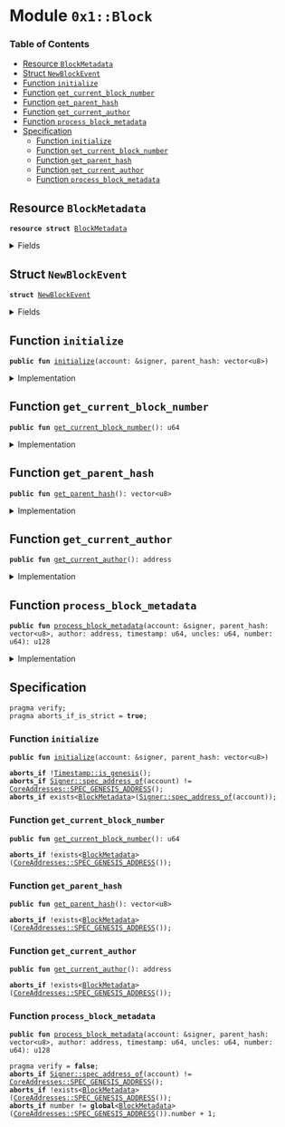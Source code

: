 
<a name="0x1_Block"></a>

# Module `0x1::Block`

### Table of Contents

-  [Resource `BlockMetadata`](#0x1_Block_BlockMetadata)
-  [Struct `NewBlockEvent`](#0x1_Block_NewBlockEvent)
-  [Function `initialize`](#0x1_Block_initialize)
-  [Function `get_current_block_number`](#0x1_Block_get_current_block_number)
-  [Function `get_parent_hash`](#0x1_Block_get_parent_hash)
-  [Function `get_current_author`](#0x1_Block_get_current_author)
-  [Function `process_block_metadata`](#0x1_Block_process_block_metadata)
-  [Specification](#0x1_Block_Specification)
    -  [Function `initialize`](#0x1_Block_Specification_initialize)
    -  [Function `get_current_block_number`](#0x1_Block_Specification_get_current_block_number)
    -  [Function `get_parent_hash`](#0x1_Block_Specification_get_parent_hash)
    -  [Function `get_current_author`](#0x1_Block_Specification_get_current_author)
    -  [Function `process_block_metadata`](#0x1_Block_Specification_process_block_metadata)



<a name="0x1_Block_BlockMetadata"></a>

## Resource `BlockMetadata`



<pre><code><b>resource</b> <b>struct</b> <a href="#0x1_Block_BlockMetadata">BlockMetadata</a>
</code></pre>



<details>
<summary>Fields</summary>


<dl>
<dt>

<code>number: u64</code>
</dt>
<dd>

</dd>
<dt>

<code>parent_hash: vector&lt;u8&gt;</code>
</dt>
<dd>

</dd>
<dt>

<code>author: address</code>
</dt>
<dd>

</dd>
<dt>

<code>new_block_events: <a href="Event.md#0x1_Event_EventHandle">Event::EventHandle</a>&lt;<a href="#0x1_Block_NewBlockEvent">Block::NewBlockEvent</a>&gt;</code>
</dt>
<dd>

</dd>
</dl>


</details>

<a name="0x1_Block_NewBlockEvent"></a>

## Struct `NewBlockEvent`



<pre><code><b>struct</b> <a href="#0x1_Block_NewBlockEvent">NewBlockEvent</a>
</code></pre>



<details>
<summary>Fields</summary>


<dl>
<dt>

<code>number: u64</code>
</dt>
<dd>

</dd>
<dt>

<code>author: address</code>
</dt>
<dd>

</dd>
<dt>

<code>timestamp: u64</code>
</dt>
<dd>

</dd>
</dl>


</details>

<a name="0x1_Block_initialize"></a>

## Function `initialize`



<pre><code><b>public</b> <b>fun</b> <a href="#0x1_Block_initialize">initialize</a>(account: &signer, parent_hash: vector&lt;u8&gt;)
</code></pre>



<details>
<summary>Implementation</summary>


<pre><code><b>public</b> <b>fun</b> <a href="#0x1_Block_initialize">initialize</a>(account: &signer, parent_hash: vector&lt;u8&gt;) {
  <b>assert</b>(<a href="Timestamp.md#0x1_Timestamp_is_genesis">Timestamp::is_genesis</a>(), <a href="ErrorCode.md#0x1_ErrorCode_ENOT_GENESIS">ErrorCode::ENOT_GENESIS</a>());
  <b>assert</b>(<a href="Signer.md#0x1_Signer_address_of">Signer::address_of</a>(account) == <a href="CoreAddresses.md#0x1_CoreAddresses_GENESIS_ADDRESS">CoreAddresses::GENESIS_ADDRESS</a>(), <a href="ErrorCode.md#0x1_ErrorCode_ENOT_GENESIS_ACCOUNT">ErrorCode::ENOT_GENESIS_ACCOUNT</a>());

  move_to&lt;<a href="#0x1_Block_BlockMetadata">BlockMetadata</a>&gt;(
      account,
  <a href="#0x1_Block_BlockMetadata">BlockMetadata</a> {
    number: 0,
    parent_hash: parent_hash,
    author: <a href="CoreAddresses.md#0x1_CoreAddresses_GENESIS_ADDRESS">CoreAddresses::GENESIS_ADDRESS</a>(),
    new_block_events: <a href="Event.md#0x1_Event_new_event_handle">Event::new_event_handle</a>&lt;<a href="#0x1_Block_NewBlockEvent">Self::NewBlockEvent</a>&gt;(account),
  });
}
</code></pre>



</details>

<a name="0x1_Block_get_current_block_number"></a>

## Function `get_current_block_number`



<pre><code><b>public</b> <b>fun</b> <a href="#0x1_Block_get_current_block_number">get_current_block_number</a>(): u64
</code></pre>



<details>
<summary>Implementation</summary>


<pre><code><b>public</b> <b>fun</b> <a href="#0x1_Block_get_current_block_number">get_current_block_number</a>(): u64 <b>acquires</b> <a href="#0x1_Block_BlockMetadata">BlockMetadata</a> {
  borrow_global&lt;<a href="#0x1_Block_BlockMetadata">BlockMetadata</a>&gt;(<a href="CoreAddresses.md#0x1_CoreAddresses_GENESIS_ADDRESS">CoreAddresses::GENESIS_ADDRESS</a>()).number
}
</code></pre>



</details>

<a name="0x1_Block_get_parent_hash"></a>

## Function `get_parent_hash`



<pre><code><b>public</b> <b>fun</b> <a href="#0x1_Block_get_parent_hash">get_parent_hash</a>(): vector&lt;u8&gt;
</code></pre>



<details>
<summary>Implementation</summary>


<pre><code><b>public</b> <b>fun</b> <a href="#0x1_Block_get_parent_hash">get_parent_hash</a>(): vector&lt;u8&gt; <b>acquires</b> <a href="#0x1_Block_BlockMetadata">BlockMetadata</a> {
  *&borrow_global&lt;<a href="#0x1_Block_BlockMetadata">BlockMetadata</a>&gt;(<a href="CoreAddresses.md#0x1_CoreAddresses_GENESIS_ADDRESS">CoreAddresses::GENESIS_ADDRESS</a>()).parent_hash
}
</code></pre>



</details>

<a name="0x1_Block_get_current_author"></a>

## Function `get_current_author`



<pre><code><b>public</b> <b>fun</b> <a href="#0x1_Block_get_current_author">get_current_author</a>(): address
</code></pre>



<details>
<summary>Implementation</summary>


<pre><code><b>public</b> <b>fun</b> <a href="#0x1_Block_get_current_author">get_current_author</a>(): address <b>acquires</b> <a href="#0x1_Block_BlockMetadata">BlockMetadata</a> {
  borrow_global&lt;<a href="#0x1_Block_BlockMetadata">BlockMetadata</a>&gt;(<a href="CoreAddresses.md#0x1_CoreAddresses_GENESIS_ADDRESS">CoreAddresses::GENESIS_ADDRESS</a>()).author
}
</code></pre>



</details>

<a name="0x1_Block_process_block_metadata"></a>

## Function `process_block_metadata`



<pre><code><b>public</b> <b>fun</b> <a href="#0x1_Block_process_block_metadata">process_block_metadata</a>(account: &signer, parent_hash: vector&lt;u8&gt;, author: address, timestamp: u64, uncles: u64, number: u64): u128
</code></pre>



<details>
<summary>Implementation</summary>


<pre><code><b>public</b> <b>fun</b> <a href="#0x1_Block_process_block_metadata">process_block_metadata</a>(account: &signer, parent_hash: vector&lt;u8&gt;,author: address, timestamp: u64, uncles:u64, number:u64): u128 <b>acquires</b> <a href="#0x1_Block_BlockMetadata">BlockMetadata</a>{
    <b>assert</b>(<a href="Signer.md#0x1_Signer_address_of">Signer::address_of</a>(account) == <a href="CoreAddresses.md#0x1_CoreAddresses_GENESIS_ADDRESS">CoreAddresses::GENESIS_ADDRESS</a>(), <a href="ErrorCode.md#0x1_ErrorCode_ENOT_GENESIS_ACCOUNT">ErrorCode::ENOT_GENESIS_ACCOUNT</a>());

    <b>let</b> block_metadata_ref = borrow_global_mut&lt;<a href="#0x1_Block_BlockMetadata">BlockMetadata</a>&gt;(<a href="CoreAddresses.md#0x1_CoreAddresses_GENESIS_ADDRESS">CoreAddresses::GENESIS_ADDRESS</a>());
    <b>assert</b>(number == (block_metadata_ref.number + 1), <a href="ErrorCode.md#0x1_ErrorCode_EBLOCK_NUMBER_MISMATCH">ErrorCode::EBLOCK_NUMBER_MISMATCH</a>());
    block_metadata_ref.number = number;
    block_metadata_ref.author= author;
    block_metadata_ref.parent_hash = parent_hash;

    <b>let</b> reward = <a href="Consensus.md#0x1_Consensus_adjust_epoch">Consensus::adjust_epoch</a>(account, number, timestamp, uncles);

    <a href="Event.md#0x1_Event_emit_event">Event::emit_event</a>&lt;<a href="#0x1_Block_NewBlockEvent">NewBlockEvent</a>&gt;(
      &<b>mut</b> block_metadata_ref.new_block_events,
      <a href="#0x1_Block_NewBlockEvent">NewBlockEvent</a> {
        number: number,
        author: author,
        timestamp: timestamp,
      }
    );
    reward
}
</code></pre>



</details>

<a name="0x1_Block_Specification"></a>

## Specification



<pre><code>pragma verify;
pragma aborts_if_is_strict = <b>true</b>;
</code></pre>



<a name="0x1_Block_Specification_initialize"></a>

### Function `initialize`


<pre><code><b>public</b> <b>fun</b> <a href="#0x1_Block_initialize">initialize</a>(account: &signer, parent_hash: vector&lt;u8&gt;)
</code></pre>




<pre><code><b>aborts_if</b> !<a href="Timestamp.md#0x1_Timestamp_is_genesis">Timestamp::is_genesis</a>();
<b>aborts_if</b> <a href="Signer.md#0x1_Signer_spec_address_of">Signer::spec_address_of</a>(account) != <a href="CoreAddresses.md#0x1_CoreAddresses_SPEC_GENESIS_ADDRESS">CoreAddresses::SPEC_GENESIS_ADDRESS</a>();
<b>aborts_if</b> exists&lt;<a href="#0x1_Block_BlockMetadata">BlockMetadata</a>&gt;(<a href="Signer.md#0x1_Signer_spec_address_of">Signer::spec_address_of</a>(account));
</code></pre>



<a name="0x1_Block_Specification_get_current_block_number"></a>

### Function `get_current_block_number`


<pre><code><b>public</b> <b>fun</b> <a href="#0x1_Block_get_current_block_number">get_current_block_number</a>(): u64
</code></pre>




<pre><code><b>aborts_if</b> !exists&lt;<a href="#0x1_Block_BlockMetadata">BlockMetadata</a>&gt;(<a href="CoreAddresses.md#0x1_CoreAddresses_SPEC_GENESIS_ADDRESS">CoreAddresses::SPEC_GENESIS_ADDRESS</a>());
</code></pre>



<a name="0x1_Block_Specification_get_parent_hash"></a>

### Function `get_parent_hash`


<pre><code><b>public</b> <b>fun</b> <a href="#0x1_Block_get_parent_hash">get_parent_hash</a>(): vector&lt;u8&gt;
</code></pre>




<pre><code><b>aborts_if</b> !exists&lt;<a href="#0x1_Block_BlockMetadata">BlockMetadata</a>&gt;(<a href="CoreAddresses.md#0x1_CoreAddresses_SPEC_GENESIS_ADDRESS">CoreAddresses::SPEC_GENESIS_ADDRESS</a>());
</code></pre>



<a name="0x1_Block_Specification_get_current_author"></a>

### Function `get_current_author`


<pre><code><b>public</b> <b>fun</b> <a href="#0x1_Block_get_current_author">get_current_author</a>(): address
</code></pre>




<pre><code><b>aborts_if</b> !exists&lt;<a href="#0x1_Block_BlockMetadata">BlockMetadata</a>&gt;(<a href="CoreAddresses.md#0x1_CoreAddresses_SPEC_GENESIS_ADDRESS">CoreAddresses::SPEC_GENESIS_ADDRESS</a>());
</code></pre>



<a name="0x1_Block_Specification_process_block_metadata"></a>

### Function `process_block_metadata`


<pre><code><b>public</b> <b>fun</b> <a href="#0x1_Block_process_block_metadata">process_block_metadata</a>(account: &signer, parent_hash: vector&lt;u8&gt;, author: address, timestamp: u64, uncles: u64, number: u64): u128
</code></pre>




<pre><code>pragma verify = <b>false</b>;
<b>aborts_if</b> <a href="Signer.md#0x1_Signer_spec_address_of">Signer::spec_address_of</a>(account) != <a href="CoreAddresses.md#0x1_CoreAddresses_SPEC_GENESIS_ADDRESS">CoreAddresses::SPEC_GENESIS_ADDRESS</a>();
<b>aborts_if</b> !exists&lt;<a href="#0x1_Block_BlockMetadata">BlockMetadata</a>&gt;(<a href="CoreAddresses.md#0x1_CoreAddresses_SPEC_GENESIS_ADDRESS">CoreAddresses::SPEC_GENESIS_ADDRESS</a>());
<b>aborts_if</b> number != <b>global</b>&lt;<a href="#0x1_Block_BlockMetadata">BlockMetadata</a>&gt;(<a href="CoreAddresses.md#0x1_CoreAddresses_SPEC_GENESIS_ADDRESS">CoreAddresses::SPEC_GENESIS_ADDRESS</a>()).number + 1;
</code></pre>
